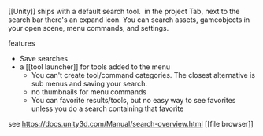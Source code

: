 [[Unity]] ships with a default search tool.  
in the project Tab, next to the search bar there's an expand icon.
You can search assets, gameobjects in your open scene,  menu commands, and settings.

features
- Save searches
- a [[tool launcher]] for tools added to the menu
	- You can't create tool/command categories. The closest alternative is sub menus and saving your search.
	- no thumbnails for menu commands
	- You can favorite results/tools, but no easy way to see favorites unless you do a search containing that favorite

see https://docs.unity3d.com/Manual/search-overview.html
[[file browser]]